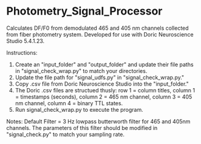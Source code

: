 # Photometry_Signal_Processor
Calculates DF/F0 from demodulated 465 and 405 nm channels collected from fiber photometry system. Developed for use with Doric Neuroscience Studio 5.4.1.23.

Instructions:
1. Create an "input_folder" and "output_folder" and update their file paths in "signal_check_wrap.py" to match your directories.
2. Update the file path for "signal_udfs.py" in "signal_check_wrap.py."
3. Copy .csv file from Doric Neuroscience Studio into the "input_folder."
4. The Doric .csv files are structued thusly: row 1 = column titles, column 1 = timestamps (seconds), column 2 = 465 nm channel, column 3 = 405 nm channel, column 4 = binary TTL states.
5. Run signal_check_wrap.py to execute the program.

Notes:
Default Filter = 3 Hz lowpass butterworth filter for 465 and 405nm channels. The parameters of this filter should be modified in "signal_check.py" to match your sampling rate.
